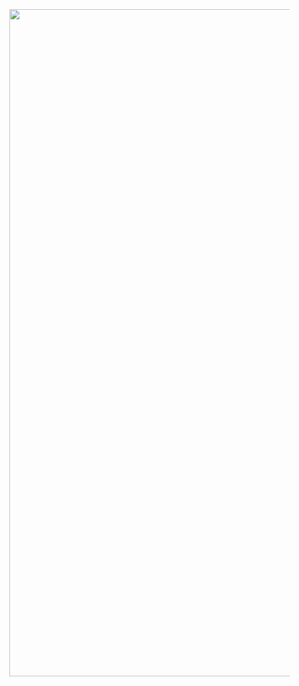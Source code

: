 
<div align="center">
  <img height="1200px" width="auto" src="https://images8.alphacoders.com/136/thumb-1920-1363709.png"  />
</div>
